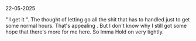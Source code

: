 22-05-2025

" I get it ". The thought of letting go all the shit that has to handled just to get some normal hours. 
That's appealing . But I don't know why I still got some hope that there's more for me here. 
So Imma Hold on very tightly. 